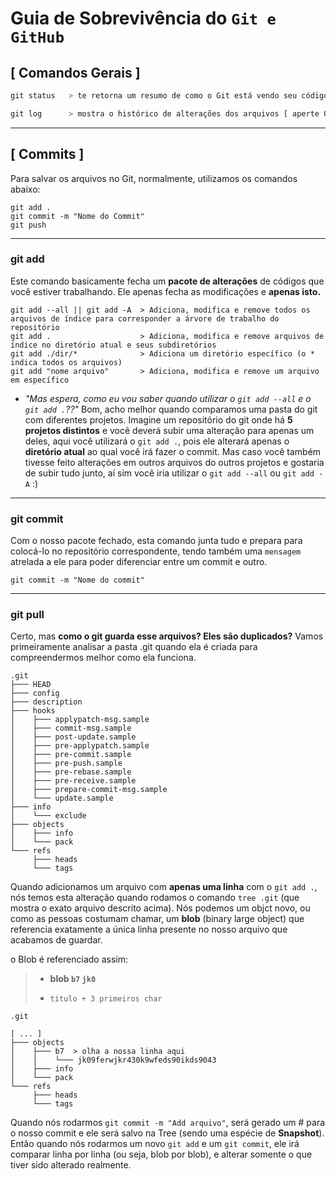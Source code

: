 # Guia de Sobrevivência do `Git e GitHub`

## [ Comandos Gerais ]

```javascript
git status   > te retorna um resumo de como o Git está vendo seu código atualmente e como ele está tratando-o

git log      > mostra o histórico de alterações dos arquivos [ aperte Q pra sair ]
```

----

## [ Commits ]

Para salvar os arquivos no Git, normalmente, utilizamos os comandos abaixo:

```
git add .
git commit -m "Nome do Commit"
git push
```

------

### git add 

Este comando basicamente fecha um **pacote de alterações** de códigos que você estiver trabalhando. Ele apenas fecha as modificações e **apenas isto.**

```
git add --all || git add -A  > Adiciona, modifica e remove todos os arquivos de índice para corresponder a árvore de trabalho do repositório
git add .                    > Adiciona, modifica e remove arquivos de índice no diretório atual e seus subdiretórios
git add ./dir/*              > Adiciona um diretório específico (o * indica todos os arquivos)
git add "nome arquivo"       > Adiciona, modifica e remove um arquivo em específico
```

- _"Mas espera, como eu vou saber quando utilizar o `git add --all` e o `git add .`??"_ Bom, acho melhor quando comparamos uma pasta do git com diferentes projetos. Imagine um repositório do git onde há **5 projetos distintos** e você deverá subir uma alteração para apenas um deles, aqui você utilizará o `git add .`, pois ele alterará apenas o **diretório atual** ao qual você irá fazer o commit. Mas caso você também tivesse feito alterações em outros arquivos do outros projetos e gostaria de subir tudo junto, aí sim você iria utilizar o `git add --all` ou `git add -A` :)
----

### git commit

Com o nosso pacote fechado, esta comando junta tudo e prepara para colocá-lo no repositório correspondente, tendo também uma `mensagem` atrelada a ele para poder diferenciar entre um commit e outro.

```
git commit -m "Nome do commit"
```
-----
### git pull
Certo, mas **como o git guarda esse arquivos? Eles são duplicados?** Vamos primeiramente analisar a pasta .git quando ela é criada para compreendermos melhor como ela funciona.

```
.git
├─── HEAD
├─── config
├─── description
├─── hooks
│    ├─── applypatch-msg.sample
│    ├─── commit-msg.sample
│    ├─── post-update.sample
│    ├─── pre-applypatch.sample
│    ├─── pre-commit.sample
│    ├─── pre-push.sample
│    ├─── pre-rebase.sample
│    ├─── pre-receive.sample
│    ├─── prepare-commit-msg.sample
│    └─── update.sample
├─── info
│    └─── exclude
├─── objects
│    ├─── info
│    └─── pack
└─── refs
     ├─── heads
     └─── tags
```

Quando adicionamos um arquivo com **apenas uma linha** com o `git add .`, nós temos esta alteração quando rodamos o comando `tree .git` (que mostra o exato arquivo descrito acima).
Nós podemos um objct novo, ou como as pessoas costumam chamar, um **blob** (binary large object) que referencia exatamente a única linha presente no nosso arquivo que acabamos de guardar.

o Blob é referenciado assim:
> - **blob `b7` `jk0`**
> -     título + 3 primeiros char 
```
.git

[ ... ]
├─── objects
│    ├─── b7  > olha a nossa linha aqui
│    │    └─── jk09ferwjkr430k9wfeds90ikds9043
│    ├─── info
│    └─── pack
└─── refs
     ├─── heads
     └─── tags
```
Quando nós rodarmos `git commit -m "Add arquivo"`, será gerado um # para o nosso commit e ele será salvo na Tree (sendo uma espécie de **Snapshot**). Então quando nós rodarmos um novo `git add` e um `git commit`, ele irá comparar linha por linha (ou seja, blob por blob), e alterar somente o que tiver sido alterado realmente.
